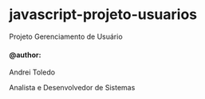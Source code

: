 # javascript-projeto-usuarios

Projeto Gerenciamento de Usuário

#### @author:
Andrei Toledo

Analista e Desenvolvedor de Sistemas
